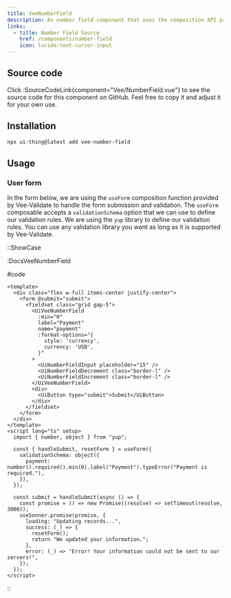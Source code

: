 ```yaml
---
title: VeeNumberField
description: An number field component that uses the composition API provided by Vee-Validate to perform validation.
links:
  - title: Number Field Source
    href: /components/number-field
    icon: lucide:text-cursor-input
---
```


## Source code

Click :SourceCodeLink{component="Vee/NumberField.vue"} to see the source code for this component on GitHub. Feel free to copy it and adjust it for your own use.

## Installation

```bash
npx ui-thing@latest add vee-number-field
```

## Usage

### User form

In the form below, we are using the `useForm` composition function provided by Vee-Validate to handle the form submission and validation. The `useForm` composable accepts a `validationSchema` option that we can use to define our validation rules. We are using the `yup` library to define our validation rules. You can use any validation library you want as long as it is supported by Vee-Validate.

::ShowCase

:DocsVeeNumberField

#code

```vue [DocsVeeNumberField.vue]
<template>
  <div class="flex w-full items-center justify-center">
    <form @submit="submit">
      <fieldset class="grid gap-5">
        <UiVeeNumberField
          :min="0"
          label="Payment"
          name="payment"
          :format-options="{
            style: 'currency',
            currency: 'USD',
          }"
        >
          <UiNumberFieldInput placeholder="15" />
          <UiNumberFieldDecrement class="border-l" />
          <UiNumberFieldIncrement class="border-l" />
        </UiVeeNumberField>
        <div>
          <UiButton type="submit">Submit</UiButton>
        </div>
      </fieldset>
    </form>
  </div>
</template>
<script lang="ts" setup>
  import { number, object } from "yup";

  const { handleSubmit, resetForm } = useForm({
    validationSchema: object({
      payment: number().required().min(0).label("Payment").typeError("Payment is required."),
    }),
  });

  const submit = handleSubmit(async () => {
    const promise = () => new Promise((resolve) => setTimeout(resolve, 3000));
    useSonner.promise(promise, {
      loading: "Updating records...",
      success: (_) => {
        resetForm();
        return "We updated your information.";
      },
      error: (_) => "Error! Your information could not be sent to our servers!",
    });
  });
</script>
```

::
